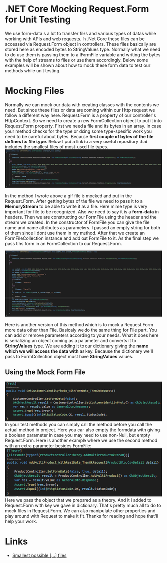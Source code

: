 # .NET Core Mocking Request.Form for Unit Testing

We use form-data s a lot to transfer files and various types of datas while working with APIs and web requests. In .Net Core these files can be accessed via Request.Form object in controllers. These files basically are stored here as encoded bytes to StringValues type. Normally what we need to do use them is passing them to a IFormFile variable and writing the bytes with the help of streams to files or use them accordingly. Below some examples will be shown about how to mock these form data to test our methods while unit testing.

# Mocking Files

Normally we can mock our data with creating classes with the contents we need. But since these files or data are coming within our Http request we follow a different way here. Request.Form is a property of our controller's HttpContext. So we need to create a new FormCollection object to put it into Request.Form property. First we need a file and its bytes in an array. In case your method checks for the type or doing some type-spesific work you need to be careful about bytes. Because **first couple of bytes of the file defines its file type**. Below I put a link to a very useful repository that includes the smallest files of most-used file types.
![enter image description here](https://raw.githubusercontent.com/berkevaroll/mock-requestform-dotnetcore/main/setformdata.png)

In the method I wrote above a gif file is mocked and put in the Request.Form. After getting bytes of the file we need to pass it to a **MemoryStream** to be able to write it as a file. Here mime type is very important for file to be recognized. Also we need to say it is a **form-data** in headers. Then we are constructing our FormFile using the header and the stream we created. In the constructor of FormFile you can give the file name  and name attributes as parameters. I passed an empty string for both of them since I dont use them in my method. After that we create an FormFileCollection instance and add out FormFile to it. As the final step we pass tihs form in an FormCollection to our Request.Form.

![enter image description here](https://raw.githubusercontent.com/berkevaroll/mock-requestform-dotnetcore/main/setformdata2.png)

Here is another version of this method which is to mock a Request.Form more data other than File. Basicaly we do the same thing for File part. You can add or remove parameters according to your needs. What it does here is serializing an object coming as a parameter and converts it  to **StringValues** type. We are adding it to our dictionary giving the **name which we will access the data with** as key. Because the dictionary we'll pass to FormCollection object must have **StringValues** values.


## Using the Mock Form File

![enter image description here](https://raw.githubusercontent.com/berkevaroll/mock-requestform-dotnetcore/main/controller1.png)
In your test methods you can simply call the method before you call the actual method in project. Here you can also empty the formdata with giving a boolean parameter in case you may need to use non-Null, but  empty Request.Form. Here is another example where we use the second method with an extra parameter besides FormFile:
![enter image description here](https://raw.githubusercontent.com/berkevaroll/mock-requestform-dotnetcore/main/controller2.png)
Here we pass the object that we prepared as a theory. And it i added to Request.Form with key we gave in dictionary. That's pretty much all to do to mock files in Request.Form. We can also manipulate other properties and play around with Request to make it fit. Thanks for reading and hope that'll help your work. 

# Links

 - [Smallest possible [...] files](https://github.com/mathiasbynens/small)
 
